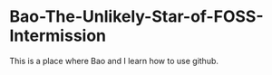 # Bao-The-Unlikely-Star-of-FOSS-Intermission
This is a place where Bao and I learn how to use github.
